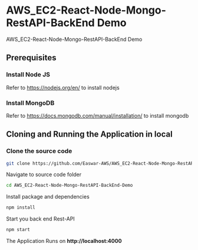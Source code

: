 # AWS_EC2-React-Node-Mongo-RestAPI-BackEnd Demo
AWS_EC2-React-Node-Mongo-RestAPI-BackEnd Demo

## Prerequisites

### Install Node JS
Refer to https://nodejs.org/en/ to install nodejs

### Install MongoDB
Refer to https://docs.mongodb.com/manual/installation/ to install mongodb

## Cloning and Running the Application in local

### Clone the source code
```bash
git clone https://github.com/Easwar-AWS/AWS_EC2-React-Node-Mongo-RestAPI-BackEnd-Demo.git
```
Navigate to source code folder
```bash
cd AWS_EC2-React-Node-Mongo-RestAPI-BackEnd-Demo
```
Install package and dependencies
```bash
npm install
```
Start you back end Rest-API
```bash
npm start
```

The Application Runs on **http://localhost:4000**
